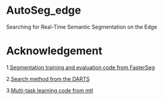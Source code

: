 # AutoSeg_edge
Searching for  Real-Time Semantic Segmentation on the Edge
# Acknowledgement
1.[Segmentation training and evaluation code from FasterSeg](https://github.com/VITA-Group/FasterSeg)

2.[Search method from the DARTS](https://github.com/quark0/darts)

3.[Multi-task learning code from mtl](https://github.com/ranandalon/mtl)
